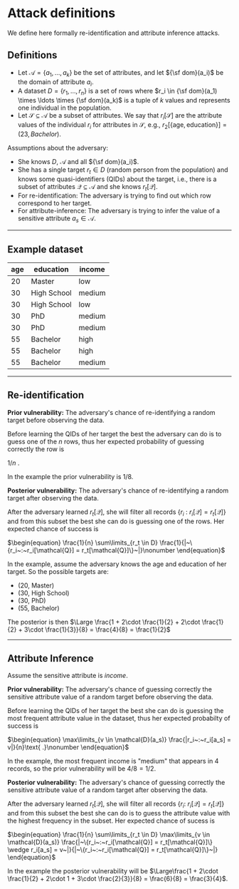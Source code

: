 Attack definitions
==================

We define here formally re-identification and attribute inference attacks.

## Definitions
- Let $\mathcal{A} = \{a_1, \ldots, a_k\}$ be the set of attributes, and let ${\sf dom}(a_i)$ be the domain of attribute $a_i$.
- A dataset $D = \{r_1, \ldots, r_n\}$ is a set of rows where $r_i \in {\sf dom}(a_1) \times \ldots \times {\sf dom}(a_k)$ is a tuple of $k$ values and represents one individual in the population.
- Let $\mathcal{S} \subseteq \mathcal{A}$ be a subset of attributes. We say that $r_i[\mathcal{S}]$ are the attribute values of the individual $r_i$ for attributes in $\mathcal{S}$, e.g., $r_2[\{\text{age}, \text{education}\}] = (23, Bachelor)$.

Assumptions about the adversary:
  - She knows $D$, $\mathcal{A}$ and all ${\sf dom}(a_i)$.
  - She has a single target $r_t \in D$ (random person from the population) and knows some quasi-identifiers (QIDs) about the target, i.e., there is a subset of attributes $\mathcal{Q} \subseteq \mathcal{A}$ and she knows $r_t[\mathcal{Q}]$.
  - For re-identification: The adversary is trying to find out which row correspond to her target.
  - For attribute-inference: The adversary is trying to infer the value of a sensitive attribute $a_s \in \mathcal{A}$.

---
## Example dataset
| age | education   | income   |
|-----|-------------|----------|
| 20  | Master      | low     |
| 30  | High School | medium|
| 30  | High School | low     |
| 30  | PhD         | medium|
| 30  | PhD         | medium|
| 55  | Bachelor    | high     |
| 55  | Bachelor    | high     |
| 55  | Bachelor    | medium|

---
## Re-identification

**Prior vulnerability:** The adversary's chance of re-identifying a random target before observing the data.

Before learning the QIDs of her target the best the adversary can do is to guess one of the $n$ rows, thus her expected probability of guessing correctly the row is

$\begin{equation}
1/n \text{ .}\nonumber
\end{equation}$

In the example the prior vulnerability is $1/ 8$.

**Posterior vulnerability:** The adversary's chance of re-identifying a random target after observing the data.

After the adversary learned $r_t[\mathcal{Q}]$, she will filter all records $\{r_i~:~r_i[\mathcal{Q}] = r_t[\mathcal{Q}]\}$ and from this subset the best she can do is guessing one of the rows. Her expected chance of success is

$\begin{equation}
\frac{1}{n} \sum\limits_{r_t \in D} \frac{1}{|~\{r_i~:~r_i[\mathcal{Q}] = r_t[\mathcal{Q}]\}~|}\nonumber
\end{equation}$

In the example, assume the adversary knows the age and education of her target. So the possible targets are:
- (20, Master)
- (30, High School)
- (30, PhD)
- (55, Bachelor)

The posterior is then $\Large \frac{1 + 2\cdot \frac{1}{2} + 2\cdot \frac{1}{2} + 3\cdot \frac{1}{3}}{8} = \frac{4}{8} = \frac{1}{2}$

---
## Attribute Inference

Assume the sensitive attribute is *income*.

**Prior vulnerability:** The adversary's chance of guessing correctly the sensitive attribute value of a random target before observing the data.

Before learning the QIDs of her target the best she can do is guessing the most frequent attribute value in the dataset, thus her expected probabilty of success is

$\begin{equation}
\max\limits_{v \in \mathcal{D}(a_s)} \frac{|r_i~:~r_i[a_s] = v|}{n}\text{ .}\nonumber
\end{equation}$

In the example, the most frequent income is "medium" that appears in 4 records, so the prior vulnerability will be $4/8 = 1/2$.

**Posterior vulnerability:** The adversary's chance of guessing correctly the sensitive attribute value of a random target after observing the data.

After the adversary learned $r_t[\mathcal{Q}]$, she will filter all records $\{r_i:~r_i[\mathcal{Q}] = r_t[\mathcal{Q}]\}$ and from this subset the best she can do is to guess the attribute value with the highest frequency in the subset. Her expected chance of sucess is

$\begin{equation}
\frac{1}{n} \sum\limits_{r_t \in D} \max\limits_{v \in \mathcal{D}(a_s)} \frac{|~\{r_i~:~r_i[\mathcal{Q}] = r_t[\mathcal{Q}]\} \wedge r_i[a_s] = v~|}{|~\{r_i~:~r_i[\mathcal{Q}] = r_t[\mathcal{Q}]\}~|}
\end{equation}$

In the example the posterior vulnerability will be $\Large\frac{1 + 2\cdot \frac{1}{2} + 2\cdot 1 + 3\cdot \frac{2}{3}}{8} = \frac{6}{8} = \frac{3}{4}$.

